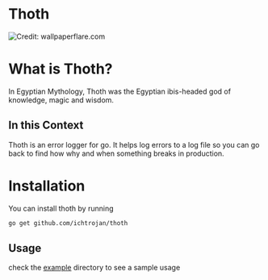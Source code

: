 # Thoth

![Credit: wallpaperflare.com](https://c4.wallpaperflare.com/wallpaper/292/969/153/thoth-god-sekhmet-god-egyptian-mythology-set-god-wallpaper-preview.jpg)

# What is Thoth?

In Egyptian Mythology, Thoth was the Egyptian ibis-headed god of knowledge, magic and wisdom.

## In this Context

Thoth is an error logger for go. It helps log errors to a log file so you can go back to find how why and when something breaks in production.

# Installation

You can install thoth by running

```bash
go get github.com/ichtrojan/thoth
```

## Usage

check the [example](https://github.com/ichtrojan/thoth/example) directory to see a sample usage

